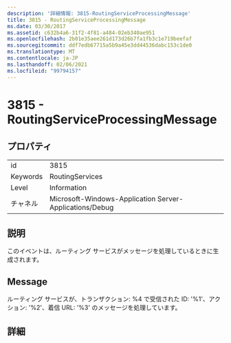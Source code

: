 ```yaml
---
description: '詳細情報: 3815-RoutingServiceProcessingMessage'
title: 3815 - RoutingServiceProcessingMessage
ms.date: 03/30/2017
ms.assetid: c632b4a6-31f2-4f81-a484-02eb340ae951
ms.openlocfilehash: 2b01e35aee261d173d26b7fa1fb3c1e719beefaf
ms.sourcegitcommit: ddf7edb67715a5b9a45e3dd44536dabc153c1de0
ms.translationtype: MT
ms.contentlocale: ja-JP
ms.lasthandoff: 02/06/2021
ms.locfileid: "99794157"
---
```

# <a name="3815---routingserviceprocessingmessage"></a>3815 - RoutingServiceProcessingMessage

## <a name="properties"></a>プロパティ  
  
|||  
|-|-|  
|id|3815|  
|Keywords|RoutingServices|  
|Level|Information|  
|チャネル|Microsoft-Windows-Application Server-Applications/Debug|  
  
## <a name="description"></a>説明  

 このイベントは、ルーティング サービスがメッセージを処理しているときに生成されます。  
  
## <a name="message"></a>Message  

 ルーティング サービスが、トランザクション: %4 で受信された ID: '%1'、アクション: '%2'、着信 URL: '%3' のメッセージを処理しています。  
  
## <a name="details"></a>詳細
